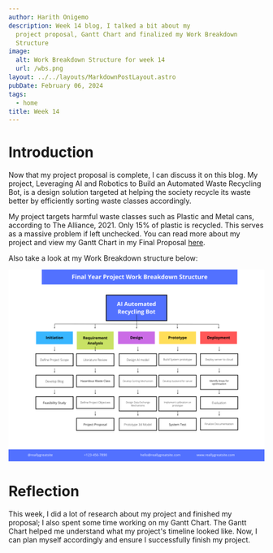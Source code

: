 ```yaml
---
author: Harith Onigemo
description: Week 14 blog, I talked a bit about my
  project proposal, Gantt Chart and finalized my Work Breakdown
  Structure
image:
  alt: Work Breakdown Structure for week 14
  url: /wbs.png
layout: ../../layouts/MarkdownPostLayout.astro
pubDate: February 06, 2024
tags:
  - home
title: Week 14
---
```


# Introduction

Now that my project proposal is complete, I can discuss it on this blog.
My project, Leveraging AI and Robotics to Build an Automated Waste
Recycling Bot, is a design solution targeted at helping the society recycle
its waste better by efficiently sorting waste classes accordingly.

My project targets harmful waste classes such as Plastic and Metal cans,
according to The Alliance, 2021. Only 15% of plastic is recycled. This
serves as a massive problem if left unchecked. You can read more about
my project and view my Gantt Chart in my Final Proposal
[here](https://drive.google.com/file/d/1GnsYqk4kHEB3t5XB9mV1vFehSwlkAUzh/view?usp=sharing).

Also take a look at my Work Breakdown structure below:

![Work Breakdown Structure](../../img/wbs.png)

# Reflection

This week, I did a lot of research about my project and finished my
proposal; I also spent some time working on my Gantt Chart. The Gantt
Chart helped me understand what my project's timeline looked like. Now,
I can plan myself accordingly and ensure I successfully finish my
project.
